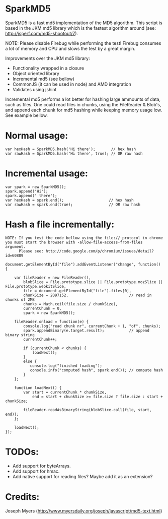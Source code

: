 SparkMD5
========================

SparkMD5 is a fast md5 implementation of the MD5 algorithm.
This script is based in the JKM md5 library which is the
fastest algorithm around (see: http://jsperf.com/md5-shootout/7).

NOTE: Please disable Firebug while performing the test!
      Firebug consumes a lot of memory and CPU and slows the test by a great margin.

Improvements over the JKM md5 library:

 * Functionality wrapped in a closure
 * Object oriented library
 * Incremental md5 (see bellow)
 * CommonJS (it can be used in node) and AMD integration
 * Validates using jshint


Incremental md5 performs a lot better for hashing large ammounts of data, such as
files. One could read files in chunks, using the FileReader & Blob's, and append
each chunk for md5 hashing while keeping memory usage low. See example bellow.

Normal usage:
========================

    var hexHash = SparkMD5.hash('Hi there');       // hex hash
    var rawHash = SparkMD5.hash('Hi there', true); // OR raw hash

Incremental usage:
========================

    var spark = new SparkMD5();
    spark.append('Hi');
    spark.append(' there');
    var hexHash = spark.end();                    // hex hash
    var rawHash = spark.end(true);                // OR raw hash

Hash a file incrementally:
========================

    NOTE: If you test the code bellow using the file:// protocol in chrome you must start the browser with -allow-file-access-from-files argument.
          Please see: http://code.google.com/p/chromium/issues/detail?id=60889

    document.getElementById("file").addEventListener("change", function() {

        var fileReader = new FileReader(),
            blobSlice = File.prototype.slice || File.prototype.mozSlice || File.prototype.webkitSlice,
            file = document.getElementById("file").files[0],
            chunkSize = 2097152,                           // read in chunks of 2MB
            chunks = Math.ceil(file.size / chunkSize),
            currentChunk = 0,
            spark = new SparkMD5();

        fileReader.onload = function(e) {
            console.log("read chunk nr", currentChunk + 1, "of", chunks);
            spark.appendBinary(e.target.result);           // append binary string
            currentChunk++;

            if (currentChunk < chunks) {
                loadNext();
            }
            else {
               console.log("finished loading");
               console.info("computed hash", spark.end()); // compute hash
            }
        };

        function loadNext() {
            var start = currentChunk * chunkSize,
                end = start + chunkSize >= file.size ? file.size : start + chunkSize;

            fileReader.readAsBinaryString(blobSlice.call(file, start, end));
        };

        loadNext();
    });

TODOs:
========================

 * Add support for byteArrays.
 * Add support for hmac.
 * Add native support for reading files? Maybe add it as an extension?

Credits:
========================

Joseph Myers (http://www.myersdaily.org/joseph/javascript/md5-text.html)
